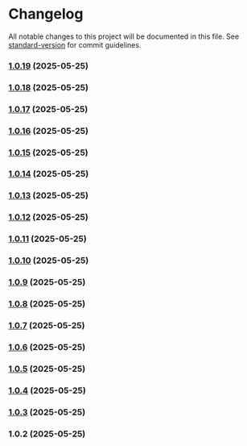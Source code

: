# Changelog

All notable changes to this project will be documented in this file. See [standard-version](https://github.com/conventional-changelog/standard-version) for commit guidelines.

### [1.0.19](https://github.com/milazz-rich/libtest/compare/v1.0.18...v1.0.19) (2025-05-25)

### [1.0.18](https://github.com/milazz-rich/libtest/compare/v1.0.17...v1.0.18) (2025-05-25)

### [1.0.17](https://github.com/milazz-rich/libtest/compare/v1.0.16...v1.0.17) (2025-05-25)

### [1.0.16](https://github.com/milazz-rich/libtest/compare/v1.0.15...v1.0.16) (2025-05-25)

### [1.0.15](https://github.com/milazz-rich/libtest/compare/v1.0.14...v1.0.15) (2025-05-25)

### [1.0.14](https://github.com/milazz-rich/libtest/compare/v1.0.13...v1.0.14) (2025-05-25)

### [1.0.13](https://github.com/milazz-rich/libtest/compare/v1.0.12...v1.0.13) (2025-05-25)

### [1.0.12](https://github.com/milazz-rich/libtest/compare/v1.0.11...v1.0.12) (2025-05-25)

### [1.0.11](https://github.com/milazz-rich/libtest/compare/v1.0.10...v1.0.11) (2025-05-25)

### [1.0.10](https://github.com/milazz-rich/libtest/compare/v1.0.9...v1.0.10) (2025-05-25)

### [1.0.9](https://github.com/milazz-rich/libtest/compare/v1.0.8...v1.0.9) (2025-05-25)

### [1.0.8](https://github.com/milazz-rich/libtest/compare/v1.0.7...v1.0.8) (2025-05-25)

### [1.0.7](https://github.com/milazz-rich/libtest/compare/v1.0.6...v1.0.7) (2025-05-25)

### [1.0.6](https://github.com/milazz-rich/libtest/compare/v1.0.5...v1.0.6) (2025-05-25)

### [1.0.5](https://github.com/milazz-rich/libtest/compare/v1.0.4...v1.0.5) (2025-05-25)

### [1.0.4](https://github.com/milazz-rich/libtest/compare/v1.0.3...v1.0.4) (2025-05-25)

### [1.0.3](https://github.com/milazz-rich/libtest/compare/v1.0.2...v1.0.3) (2025-05-25)

### 1.0.2 (2025-05-25)
